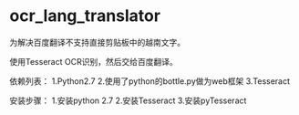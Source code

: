 # ocr_lang_translator

为解决百度翻译不支持直接剪贴板中的越南文字。

使用Tesseract OCR识别，然后交给百度翻译。

依赖列表：
1.Python2.7
2.使用了python的bottle.py做为web框架
3.Tesseract

安装步骤：
1.安装python 2.7
2.安装Tesseract
3.安装pyTesseract
